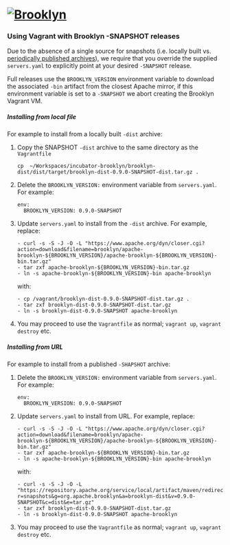 
# [![**Brooklyn**](https://brooklyn.apache.org/style/img/apache-brooklyn-logo-244px-wide.png)](http://brooklyn.apache.org/)

### Using Vagrant with Brooklyn -SNAPSHOT releases
Due to the absence of a single source for snapshots (i.e. locally built vs. [periodically published archives](https://brooklyn.apache.org/v/0.9.0-SNAPSHOT/misc/download.html)), we require that you override the supplied `servers.yaml` to explicitly point at your desired `-SNAPSHOT` release.

Full releases use the `BROOKLYN_VERSION` environment variable to download the associated `-bin` artifact from the closest Apache mirror, if this environment variable is set to a `-SNAPSHOT` we abort creating the Brooklyn Vagrant VM.

##### Installing from local file
For example to install from a locally built `-dist` archive:

1. Copy the SNAPSHOT `-dist` archive to the same directory as the `Vagrantfile`

   ```
   cp  ~/Workspaces/incubator-brooklyn/brooklyn-dist/dist/target/brooklyn-dist-0.9.0-SNAPSHOT-dist.tar.gz .
   ```

2. Delete the `BROOKLYN_VERSION:` environment variable from `servers.yaml`. For example:

   ```
   env:
     BROOKLYN_VERSION: 0.9.0-SNAPSHOT
   ```

3. Update `servers.yaml` to install from the `-dist` archive. For example, replace:
   ```
   - curl -s -S -J -O -L "https://www.apache.org/dyn/closer.cgi?action=download&filename=brooklyn/apache-brooklyn-${BROOKLYN_VERSION}/apache-brooklyn-${BROOKLYN_VERSION}-bin.tar.gz"
   - tar zxf apache-brooklyn-${BROOKLYN_VERSION}-bin.tar.gz
   - ln -s apache-brooklyn-${BROOKLYN_VERSION}-bin apache-brooklyn
   ```
   with:
   ```
   - cp /vagrant/brooklyn-dist-0.9.0-SNAPSHOT-dist.tar.gz .
   - tar zxf brooklyn-dist-0.9.0-SNAPSHOT-dist.tar.gz
   - ln -s brooklyn-dist-0.9.0-SNAPSHOT apache-brooklyn
   ```

4. You may proceed to use the `Vagrantfile` as normal; `vagrant up`, `vagrant destroy` etc.

##### Installing from URL
For example to install from a published `-SHAPSHOT` archive:

1. Delete the `BROOKLYN_VERSION:` environment variable from `servers.yaml`. For example:

   ```
   env:
     BROOKLYN_VERSION: 0.9.0-SNAPSHOT
   ```

2. Update `servers.yaml` to install from URL. For example, replace:
   ```
   - curl -s -S -J -O -L "https://www.apache.org/dyn/closer.cgi?action=download&filename=brooklyn/apache-brooklyn-${BROOKLYN_VERSION}/apache-brooklyn-${BROOKLYN_VERSION}-bin.tar.gz"
   - tar zxf apache-brooklyn-${BROOKLYN_VERSION}-bin.tar.gz
   - ln -s apache-brooklyn-${BROOKLYN_VERSION}-bin apache-brooklyn
   ```
   with:
   ```
   - curl -s -S -J -O -L "https://repository.apache.org/service/local/artifact/maven/redirect?r=snapshots&g=org.apache.brooklyn&a=brooklyn-dist&v=0.9.0-SNAPSHOT&c=dist&e=tar.gz"
   - tar zxf brooklyn-dist-0.9.0-SNAPSHOT-dist.tar.gz
   - ln -s brooklyn-dist-0.9.0-SNAPSHOT apache-brooklyn
   ```

3. You may proceed to use the `Vagrantfile` as normal; `vagrant up`, `vagrant destroy` etc.